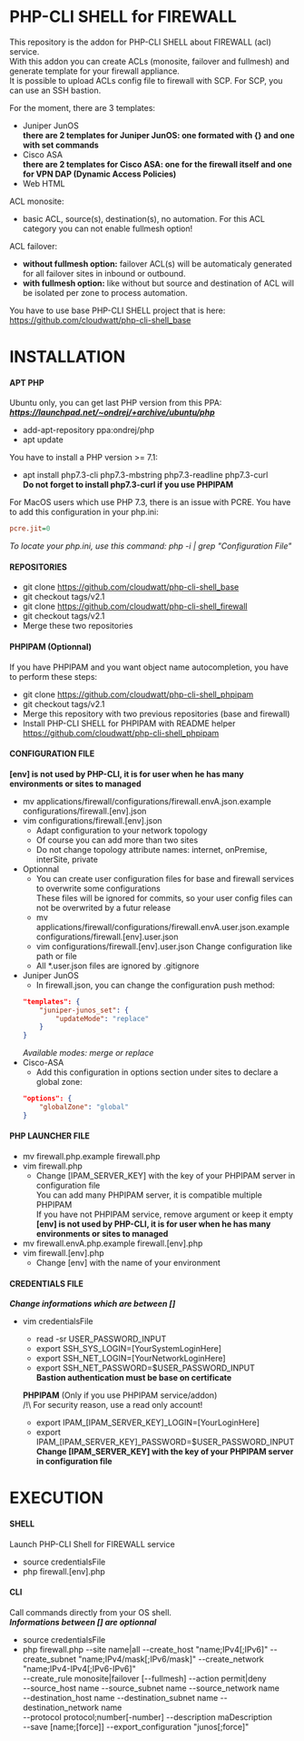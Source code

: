 # PHP-CLI SHELL for FIREWALL

This repository is the addon for PHP-CLI SHELL about FIREWALL (acl) service.  
With this addon you can create ACLs (monosite, failover and fullmesh) and generate template for your firewall appliance.  
It is possible to upload ACLs config file to firewall with SCP. For SCP, you can use an SSH bastion.    

For the moment, there are 3 templates:
* Juniper JunOS  
  __there are 2 templates for Juniper JunOS: one formated with {} and one with set commands__
* Cisco ASA  
  __there are 2 templates for Cisco ASA: one for the firewall itself and one for VPN DAP (Dynamic Access Policies)__
* Web HTML  

ACL monosite:
* basic ACL, source(s), destination(s), no automation. For this ACL category you can not enable fullmesh option!  

ACL failover:
* __without fullmesh option:__ failover ACL(s) will be automaticaly generated for all failover sites in inbound or outbound.  
* __with fullmesh option:__ like without but source and destination of ACL will be isolated per zone to process automation.

You have to use base PHP-CLI SHELL project that is here: https://github.com/cloudwatt/php-cli-shell_base


# INSTALLATION

#### APT PHP
Ubuntu only, you can get last PHP version from this PPA:  
__*https://launchpad.net/~ondrej/+archive/ubuntu/php*__
* add-apt-repository ppa:ondrej/php
* apt update

You have to install a PHP version >= 7.1:
* apt install php7.3-cli php7.3-mbstring php7.3-readline php7.3-curl  
__Do not forget to install php7.3-curl if you use PHPIPAM__

For MacOS users which use PHP 7.3, there is an issue with PCRE.
You have to add this configuration in your php.ini:
```ini
pcre.jit=0
```
*To locate your php.ini, use this command: php -i | grep "Configuration File"*

#### REPOSITORIES
* git clone https://github.com/cloudwatt/php-cli-shell_base
* git checkout tags/v2.1
* git clone https://github.com/cloudwatt/php-cli-shell_firewall
* git checkout tags/v2.1
* Merge these two repositories

#### PHPIPAM (Optionnal)
If you have PHPIPAM and you want object name autocompletion, you have to perform these steps:
* git clone https://github.com/cloudwatt/php-cli-shell_phpipam
* git checkout tags/v2.1
* Merge this repository with two previous repositories (base and firewall)
* Install PHP-CLI SHELL for PHPIPAM with README helper  
  https://github.com/cloudwatt/php-cli-shell_phpipam

#### CONFIGURATION FILE
__[env] is not used by PHP-CLI, it is for user when he has many environments or sites to managed__
* mv applications/firewall/configurations/firewall.envA.json.example configurations/firewall.[env].json
* vim configurations/firewall.[env].json
    * Adapt configuration to your network topology
	* Of course you can add more than two sites
	* Do not change topology attribute names: internet, onPremise, interSite, private
* Optionnal
    * You can create user configuration files for base and firewall services to overwrite some configurations  
	  These files will be ignored for commits, so your user config files can not be overwrited by a futur release
	* mv applications/firewall/configurations/firewall.envA.user.json.example configurations/firewall.[env].user.json
	* vim configurations/firewall.[env].user.json
	  Change configuration like path or file
	* All *.user.json files are ignored by .gitignore
* Juniper JunOS
    * In firewall.json, you can change the configuration push method:  
	```json
	"templates": {
		"juniper-junos_set": {
			"updateMode": "replace"
		}
	}
	```
	*Available modes: merge or replace*
* Cisco-ASA
    * Add this configuration in options section under sites to declare a global zone:  
	```json
	"options": {
		"globalZone": "global"
	}
	```

#### PHP LAUNCHER FILE
* mv firewall.php.example firewall.php
* vim firewall.php
    * Change [IPAM_SERVER_KEY] with the key of your PHPIPAM server in configuration file  
	  You can add many PHPIPAM server, it is compatible multiple PHPIPAM  
	  If you have not PHPIPAM service, remove argument or keep it empty  
__[env] is not used by PHP-CLI, it is for user when he has many environments or sites to managed__
* mv firewall.envA.php.example firewall.[env].php
* vim firewall.[env].php
    * Change [env] with the name of your environment

#### CREDENTIALS FILE
__*Change informations which are between []*__
* vim credentialsFile
    * read -sr USER_PASSWORD_INPUT
	* export SSH_SYS_LOGIN=[YourSystemLoginHere]
	* export SSH_NET_LOGIN=[YourNetworkLoginHere]
	* export SSH_NET_PASSWORD=$USER_PASSWORD_INPUT  
	__Bastion authentication must be base on certificate__  

	__PHPIPAM__ (Only if you use PHPIPAM service/addon)  
	/!\ For security reason, use a read only account!
	* export IPAM_[IPAM_SERVER_KEY]_LOGIN=[YourLoginHere]
    * export IPAM_[IPAM_SERVER_KEY]_PASSWORD=$USER_PASSWORD_INPUT  
	__Change [IPAM_SERVER_KEY] with the key of your PHPIPAM server in configuration file__  


# EXECUTION

#### SHELL
Launch PHP-CLI Shell for FIREWALL service
* source credentialsFile
* php firewall.[env].php

#### CLI
Call commands directly from your OS shell.  
__*Informations between [] are optionnal*__
* source credentialsFile
* php firewall.php --site name|all --create_host "name;IPv4[;IPv6]" --create_subnet "name;IPv4/mask[;IPv6/mask]" --create_network "name;IPv4-IPv4[;IPv6-IPv6]"  
  --create_rule monosite|failover [--fullmesh] --action permit|deny  
  --source_host name --source_subnet name --source_network name  
  --destination_host name --destination_subnet name --destination_network name  
  --protocol protocol;number[-number] --description maDescription  
  --save [name;[force]] --export_configuration "junos[;force]"